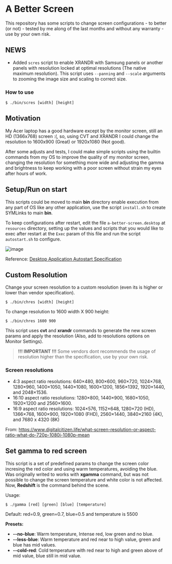 # A Better Screen

This repository has some scripts to change screen configurations - to better (or not) - tested by me along of the last months and without any warranty - use by your own risk.

## NEWS

- Added `scres` script to enable XRANDR with Samsung panels or another panels with resolution locked at optimal resolutions (The native maximum resolution). This script uses `--panning` and `--scale` arguments to zooming the image size and scaling to correct size.

### How to use

````
$ ./bin/scres [width] [height]
````

## Motivation
My Acer laptop has a good hardware except by the monitor screen, still an HD (1366x768) screen :(, so, using CVT and XRANDR I could change the resolution to 1600x900 (Great) or 1920x1080 (Not good).

After some adjusts and tests, I could make simple scripts using the builtin commands from my OS to improve the quality of my monitor screen, changing the resolution for something more wide and adjusting the gamma and brightness to keep working with a poor screen without strain my eyes after hours of work.

## Setup/Run on start
This scripts could be moved to main **bin** directory enable execution from any part of OS like any other application, use the script `install.sh` to create SYMLinks to main **bin**.

To keep configurations after restart, edit the file `a-better-screen.desktop` at `resources` directory, setting up the values and scripts that you would like to exec after restart at the `Exec` param of this file and run the script `autostart.sh` to configure.

![image](https://user-images.githubusercontent.com/721525/88596480-8f0f1680-d03b-11ea-8841-9eaff4cf9293.png)

Reference: [Desktop Application Autostart Specification](https://developer.gnome.org/autostart-spec/)

## Custom Resolution

Change your screen resolution to a custom resolution (even its is higher or lower than vendor specification).

````
$ ./bin/chres [width] [height]
````

To change resolution to 1600 width X 900 height:
````
$ ./bin/chres 1600 900
````

This script uses **cvt** and **xrandr** commands to generate the new screen params and apply the resolution (Also, add to resolutions options on Monitor Settings).

> **!!! IMPORTANT !!!** Some vendors dont recommends the usage of resolution higher than the specification, use by your own risk.

### Screen resolutions
- 4:3 aspect ratio resolutions: 640×480, 800×600, 960×720, 1024×768, 1280×960, 1400×1050, 1440×1080, 1600×1200, 1856×1392, 1920×1440, and 2048×1536.
- 16:10 aspect ratio resolutions: 1280×800, 1440×900, 1680×1050, 1920×1200 and 2560×1600.
- 16:9 aspect ratio resolutions: 1024×576, 1152×648, 1280×720 (HD), 1366×768, 1600×900, 1920×1080 (FHD), 2560×1440, 3840×2160 (4K), and 7680 x 4320 (8K)

From: https://www.digitalcitizen.life/what-screen-resolution-or-aspect-ratio-what-do-720p-1080i-1080p-mean

## Set gamma to red screen
This script is a set of predefined params to change the screen color incresing the red color and using warm temperatures, avoiding the blue. Was originally writed to works with **xgamma** command, but was not possible to change the screen temperature and white color is not affected. Now, **Redshift** is the command behind the scene.

Usage:
````
$ ./gamma [red] [green] [blue] [temperature]
````
Default: red=0.9, green=0.7, blue=0.5 and temperature is 5500

**Presets:**

- **--no-blue**: Warm temperature, Intense red, low green and no blue.
- **--less-blue**: Warm temperature and red near to high value, green and blue has mid values.
- **--cold-red**: Cold temperature with red near to high and green above of mid value, blue still in mid value.
